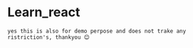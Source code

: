 # Learn_react
``yes this is also for demo perpose and does not trake any ristriction's, thankyou 😊``

